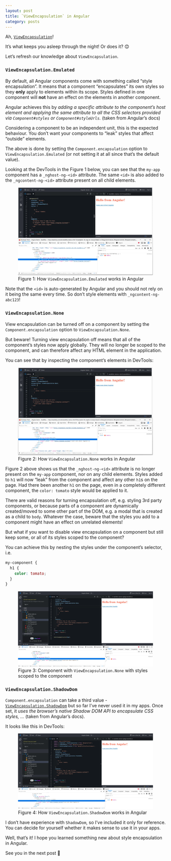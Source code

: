 ```yaml
---
layout: post
title: `ViewEncapsulation` in Angular
category: posts
---
```


Ah, [`ViewEncapsulation`](https://angular.io/api/core/ViewEncapsulation)!

It’s what keeps you asleep through the night! Or does it? 😊

Let’s refresh our knowledge about `ViewEncapsulation`.

### `ViewEncapsulation.Emulated`

By default, all Angular components come with something called “style encapsulation”. It means that a component “encapsulates” its own styles so they **only** apply to elements within its scope. Styles defined in one component will **not** have an effect on the elements in another component.

Angular achieves this by _adding a specific attribute to the component’s host element and applying the same attribute to all the CSS selectors provided via `Component#styles` or `Component#styleUrls`._ (taken from Angular’s docs)

Considering a component to be an independent unit, this is the expected behaviour. You don’t want your components to “leak” styles that affect “outside” elements.

The above is done by setting the `Component.encapsulation` option to `ViewEncapsulation.Emulated` (or not setting it at all since that’s the default value).

Looking at the DevTools in the Figure 1 below, you can see that the `my-app` component has a `_nghost-ng-<id>` attribute. The same `<id>` is also added to the `_ngcontent-ng-<id>` attribute present on all child elements.

<figure>
  <img src="/assets/img/2023/10/03/angular-view-encapsulation-emulated.webp" alt="">
  <figcaption>Figure 1: How <code>ViewEncapsulation.Emulated</code> works in Angular</figcaption>
</figure>

Note that the `<id>` is auto-generated by Angular and you should not rely on it being the same every time. So don’t style elements with `_ngcontent-ng-abc123`!

### `ViewEncapsulation.None`

View encapsulation can be turned off on a component by setting the `Component.encapsulation` option to `ViewEncapsulation.None`.

But beware! Turning view encapsulation off means that all of the component’s styles now apply globally. They will no longer be scoped to the component, and can therefore affect any HTML element in the application.

You can see that by inspecting the component’s elements in DevTools:

<figure>
  <img src="/assets/img/2023/10/03/angular-view-encapsulation-none.webp" alt="">
  <figcaption>Figure 2: How <code>ViewEncapsulation.None</code> works in Angular</figcaption>
</figure>

Figure 2 above shows us that the `_nghost-ng-<id>` attribute is no longer present on the `my-app` component, nor on any child elements. Styles added to `h1` will now “leak” from the component and affect any other `h1`s on the page. Had there been another `h1` on the page, even in a completely different component, the `color: tomato` style would be applied to it.

There are valid reasons for turning encapsulation off, e.g. styling 3rd party components, or because parts of a component are dynamically created/moved to some other part of the DOM, e.g. a modal that is created as a child to `body`. Whatever the case, beware that the styles you add to a component might have an effect on unrelated elements!

But what if you want to disable view encapsulation on a component but still keep some, or all of its styles scoped to the component?

You can achieve this by nesting the styles under the component’s selector, i.e.

```scss
my-component {
  h1 {
    color: tomato;
  }
}
```

<figure>
  <img src="/assets/img/2023/10/03/angular-view-encapsulation-none-with-component-selector.webp" alt="">
  <figcaption>Figure 3: Component with <code>ViewEncapsulation.None</code> with styles scoped to the component</figcaption>
</figure>

### `ViewEncapsulation.ShadowDom`

`Component.encapsulation` can take a third value - [`ViewEncapsulation.ShadowDom`](https://angular.io/api/core/ViewEncapsulation#ShadowDom) but so far I’ve never used it in my apps. Once set, it _uses the browser’s native Shadow DOM API to encapsulate CSS styles, ..._ (taken from Angular’s docs).

It looks like this in DevTools:

<figure>
  <img src="/assets/img/2023/10/03/angular-view-encapsulation-shadow-dom.webp" alt="">
  <figcaption>Figure 4: How <code>ViewEncapsulation.ShadowDom</code> works in Angular</figcaption>
</figure>

I don’t have experience with `ShadowDom`, so I’ve included it only for reference. You can decide for yourself whether it makes sense to use it in your apps.

Well, that’s it! I hope you learned something new about style encapsulation in Angular.

See you in the next post 👋
